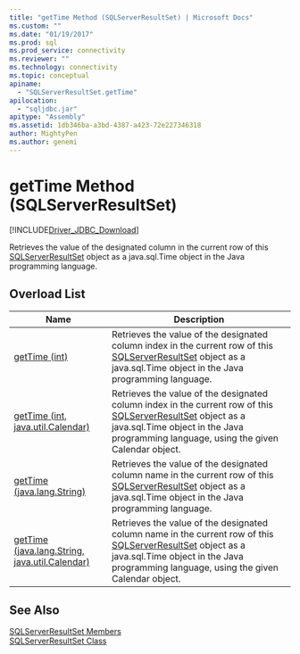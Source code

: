 ```yaml
---
title: "getTime Method (SQLServerResultSet) | Microsoft Docs"
ms.custom: ""
ms.date: "01/19/2017"
ms.prod: sql
ms.prod_service: connectivity
ms.reviewer: ""
ms.technology: connectivity
ms.topic: conceptual
apiname: 
  - "SQLServerResultSet.getTime"
apilocation: 
  - "sqljdbc.jar"
apitype: "Assembly"
ms.assetid: 1db346ba-a3bd-4387-a423-72e227346318
author: MightyPen
ms.author: genemi
---
```

# getTime Method (SQLServerResultSet)
[!INCLUDE[Driver_JDBC_Download](../../../includes/driver_jdbc_download.md)]

  Retrieves the value of the designated column in the current row of this [SQLServerResultSet](../../../connect/jdbc/reference/sqlserverresultset-class.md) object as a java.sql.Time object in the Java programming language.  
  
## Overload List  
  
|Name|Description|  
|----------|-----------------|  
|[getTime (int)](../../../connect/jdbc/reference/gettime-method-int-sqlserverresultset.md)|Retrieves the value of the designated column index in the current row of this [SQLServerResultSet](../../../connect/jdbc/reference/sqlserverresultset-class.md) object as a java.sql.Time object in the Java programming language.|  
|[getTime (int, java.util.Calendar)](../../../connect/jdbc/reference/gettime-method-int-java-util-calendar-sqlserverresultset.md)|Retrieves the value of the designated column index in the current row of this [SQLServerResultSet](../../../connect/jdbc/reference/sqlserverresultset-class.md) object as a java.sql.Time object in the Java programming language, using the given Calendar object.|  
|[getTime (java.lang.String)](../../../connect/jdbc/reference/gettime-method-java-lang-string-sqlserverresultset.md)|Retrieves the value of the designated column name in the current row of this [SQLServerResultSet](../../../connect/jdbc/reference/sqlserverresultset-class.md) object as a java.sql.Time object in the Java programming language.|  
|[getTime (java.lang.String, java.util.Calendar)](../../../connect/jdbc/reference/gettime-method-java-lang-string-java-util-calendar-sqlserverresultset.md)|Retrieves the value of the designated column name in the current row of this [SQLServerResultSet](../../../connect/jdbc/reference/sqlserverresultset-class.md) object as a java.sql.Time object in the Java programming language, using the given Calendar object.|  
  
## See Also  
 [SQLServerResultSet Members](../../../connect/jdbc/reference/sqlserverresultset-members.md)   
 [SQLServerResultSet Class](../../../connect/jdbc/reference/sqlserverresultset-class.md)  
  
  
